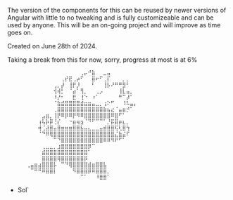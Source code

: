 The version of the components for this can be reused by newer versions of Angular with little to no tweaking
and is fully customizeable and can be used by anyone. This will be an on-going project and will improve as
time goes on.

Created on June 28th of 2024.

Taking a break from this for now, sorry, progress at most is at 6%


          ⠀⠀⠀⠀⠀⠀⠀⠀⠀⠀⠀⠀⠀⠀⢀⡤⠚⣷⠀⠀⣀⣤⠀⠀⠀⠀⠀⠀⠀
          ⠀⠀⠀⠀⠀⠀⠀⠀⠀⢀⡞⣟⢀⡴⠋⠀⠀⣿⠖⠋⢀⡏⠀⠀⠀⡀⡀⠀⠀
          ⠀⠀⠀⠀⠀⠀⠀⢀⡀⡼⠀⢸⡟⡸⠀⠀⠀⠃⠀⠀⢸⡧⠜⠛⠛⣻⠃⠀⠀
          ⠀⠀⠀⠀⠀⠀⠀⢺⢾⡃⠀⠈⣴⠁⢻⡀⠀⠀⢀⡠⠀⠀⠀⠀⢸⣇⣤⡀⠀
          ⠀⠀⠀⠀⠀⠀⠀⠸⡜⠂⠀⠀⣟⠀⢸⠑⠀⠰⠁⠀⠀⠀⠀⠀⠛⠉⡼⠁⠀
          ⠀⠀⠀⠀⠀⠀⠀⠈⣷⣾⣿⣿⣿⣿⣾⣶⣶⣤⣀⡀⢰⠕⠋⠀⠀⠸⠧⣤⡄
          ⠀⠀⠀⠀⠀⠀⠀⢀⣿⣿⣿⣿⣿⣿⣿⣿⣿⣿⣿⣿⣷⣦⣔⠈⣤⣶⡚⠁⠀
          ⠀⠀⠀⠀⣠⣶⡀⢸⡟⠿⡿⠿⡟⠻⠿⣿⣿⣿⣿⣿⣿⣿⠿⣿⠋⠁⠀⠀⠀
          ⠀⠀⠀⢰⢧⡷⡿⢘⡎⠀⠀⠐⣶⢶⣲⠈⠙⠋⠉⠉⠁⡘⡯⣿⡶⣆⡀⠀⠀
          ⠀⠀⠀⢾⢈⣼⣿⣤⣿⣶⣶⣶⣿⣿⣧⣤⣄⣀⣀⣤⣾⣿⣿⢯⢇⣿⢳⠀⠀
          ⠀⠀⠀⠈⠙⠿⢿⣿⣿⣿⣿⣿⣿⣿⣿⣿⣿⣿⣿⣿⣿⣿⣿⣌⣷⣬⠏⠀⠀
          ⠀⠀⠀⠀⠀⠀⠀⠉⠙⣿⣿⣿⣿⣿⣿⣿⣿⣿⣿⣿⠿⠿⠻⠟⠋⠁⠀⠀⠀
          ⠀⠀⠀⠀⢀⣀⣀⡀⣰⣿⣿⣿⣿⣿⣿⣿⡿⠉⠀⠀⠀⠀⠀⠀⠀⠀⠀⠀⠀
          ⠀⠀⠀⠀⣾⣿⣿⣿⣿⣿⣿⣿⣿⣿⣿⣿⠁⠀⠀⠀⠀⠀⠀⠀⠀⠀⠀⠀⠀
          ⠀⠀⠀⠀⣿⣿⣿⣿⢿⣿⣿⣿⣿⣿⣿⡿⠀⠀⠀⠀⠀⠀⠀⠀⠀⠀⠀⠀⠀
          ⢀⣤⣶⣴⣿⣿⣿⡧⠀⠉⠙⢿⣿⣿⣿⣿⣾⣶⣿⣿⣧⠀⠀⠀⠀⠀⠀⠀⠀
          ⠀⠉⠛⠛⠿⣿⣿⡇⠀⠀⠀⠀⠻⣿⣿⣿⡿⠿⣿⣿⣿⡀⠀⠀⠀⠀⠀⠀⠀
          ⠀⠀⠀⠀⠀⠀⠀⠀⠀⠀⠀⠀⠀⠀⠉⠁⠀⠀⠸⣿⣿⠁⠀⠀⠀⠀⠀⠀⠀



- Sol`
